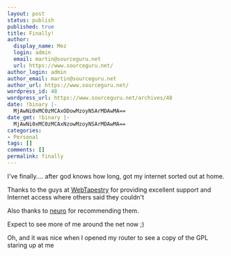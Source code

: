 ```yaml
---
layout: post
status: publish
published: true
title: Finally!
author:
  display_name: Mez
  login: admin
  email: martin@sourceguru.net
  url: https://www.sourceguru.net/
author_login: admin
author_email: martin@sourceguru.net
author_url: https://www.sourceguru.net/
wordpress_id: 48
wordpress_url: https://www.sourceguru.net/archives/48
date: !binary |-
  MjAwNi0xMC0zMCAxODowMzoyNSArMDAwMA==
date_gmt: !binary |-
  MjAwNi0xMC0zMCAxNzowMzoyNSArMDAwMA==
categories:
- Personal
tags: []
comments: []
permalink: finally
---
```

<p>I've finally.... after god knows how long, got my internet sorted out at home.</p>
<p>Thanks to the guys at <a href="http://www.webtapestry.net/">WebTapestry</a> for providing excellent support and Internet access where others said they couldn't</p>
<p>Also thanks to <a href="http://neuro.me.uk/">neuro</a> for recommending them.</p>
<p>Expect to see more of me around the net now ;)</p>
<p>Oh, and it was nice when I opened my router to see a copy of the GPL staring up at me</p>
